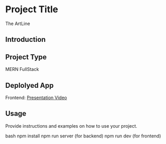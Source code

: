 # Project Title

The ArtLine

## Introduction

## Project Type

MERN FullStack

## Deplolyed App

Frontend: <a href="https://art-gallary-do7i.vercel.app/" target="_blank">Presentation Video</a>


## Usage

Provide instructions and examples on how to use your project.

bash
npm install
npm run server (for backend)
npm run dev (for frontend)




